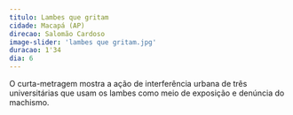 ```yaml
---
titulo: Lambes que gritam
cidade: Macapá (AP)
direcao: Salomão Cardoso
image-slider: 'lambes que gritam.jpg'
duracao: 1'34
dia: 6
---
```

O curta-metragem mostra a ação de interferência urbana de três universitárias que usam os lambes como meio de exposição e denúncia do machismo.
